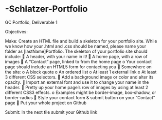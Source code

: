 # -Schlatzer-Portfolio
GC Portfolio, Deliverable 1

Objectives:

Make: Create an HTML file and build a skeleton for your portfolio site. While we know how your .html and .css should be named, please name your folder as [lastName]Portfolio. The skeleton of your portfolio site should include:
 A header, with your name in it! <!--COMPLETED -->
 A home page, with a row of images <!--COMPLETED, BUT IN HTML TABLE....>
 An “About” page, linked to from the home page <!--COMPLETED-->
 A “Contact” page, linked to from the home page <!--COMPLETD-->
    o Your contact page should include an HTML5 form for contacting you <!--COMPLETED-->
 Somewhere on the site:
    o A block quote <!--COMPLETED-->
    o An ordered list <!--COMPLETED-->
    o At least 1 external link <!--COMPLETED-->
    o At least 3 different CSS selectors. <!--COMPLETED-->
 Add a background image or color and alter its opacity. <!--COMPLETED-->
 Import an external font and use it to change your name in the header. <!--COMPLETED-->
 Pretty up your home page’s row of images by using at least 2 different CSS3 effects. <!--COMPLETED BUT UGLY-->
    o Examples might be border-image, box-shadow, or border-radius
 Style your contact form & submit button on your “Contact” page <!--COMPLETED-->
 Put your whole project on Github

Submit: In the next tile submit your Github link
